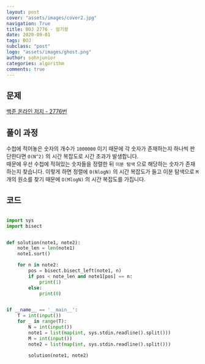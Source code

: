 ```yaml
---
layout: post
cover: "assets/images/cover2.jpg"
navigation: True
title: BOJ 2776 - 암기왕
date: 2020-09-01
tags: BOJ
subclass: "post"
logo: "assets/images/ghost.png"
author: sohnjunior
categories: algorithm
comments: true
---
```


## 문제

[백준 온라인 저지 - 2776번](https://www.acmicpc.net/problem/2776)

## 풀이 과정

수첩에 적어놓은 숫자의 개수가 `1000000` 이기 때문에 각 숫자가 존재하는지 하나씩 판단한다면 `O(N^2)` 의 시간 복잡도로 시간 초과가 발생합니다. <br>
때문에 우선 수첩에 적혀있는 숫자들을 정렬한 뒤 `이분 탐색` 으로 해당하는 숫자가 존재하는지 찾습니다.
이렇게 하면 정렬에 `O(NlogN)` 의 시간 복잡도가 들고 이분 탐색으로 `M` 개의 원소를 찾기 때문에 `O(MlogN)` 의 시간 복잡도를 가집니다. <br>

## 코드

```python

import sys
import bisect


def solution(note1, note2):
    note_len = len(note1)
    note1.sort()

    for n in note2:
        pos = bisect.bisect_left(note1, n)
        if pos < note_len and note1[pos] == n:
            print(1)
        else:
            print(0)


if __name__ == '__main__':
    T = int(input())
    for _ in range(T):
        N = int(input())
        note1 = list(map(int, sys.stdin.readline().split()))
        M = int(input())
        note2 = list(map(int, sys.stdin.readline().split()))

        solution(note1, note2)

```
